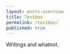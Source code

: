 ```yaml
---
layout: posts-overview
title: Textbox
permalink: /textbox/
published: true
---
```


Writings and whatnot.
